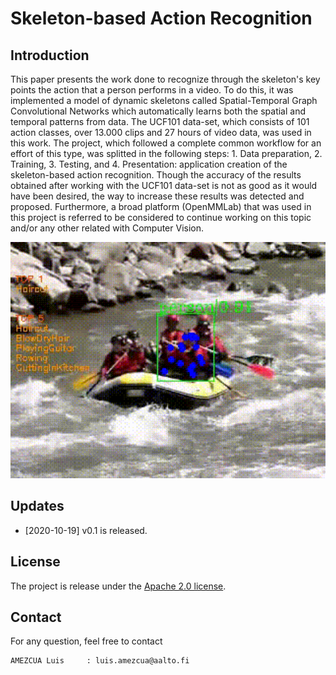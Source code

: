 # Skeleton-based Action Recognition

## Introduction

This paper presents the work done to recognize through the skeleton's key points the action that a person performs in a video. To do this, it was implemented a model of dynamic skeletons called Spatial-Temporal Graph Convolutional Networks which automatically learns both the spatial and temporal patterns from data. The UCF101 data-set, which consists of 101 action classes, over 13.000 clips and 27 hours of video data, was used in this work. The project, which followed a complete common workflow for an effort of this type, was splitted in the following steps: 1. Data preparation, 2. Training, 3. Testing, and 4. Presentation: application creation of the skeleton-based action recognition. Though the accuracy of the results obtained after working with the UCF101 data-set is not as good as it would have been desired, the way to increase these results was detected and proposed. Furthermore, a broad platform (OpenMMLab) that was used in this project is referred to be considered to continue working on this topic and/or any other related with Computer Vision.

<p align="center">
    <img src="demo/recognition/v_Rafting_g06_c04.gif", width="700">
</p>

## Updates
- [2020-10-19] v0.1 is released.

## License
The project is release under the [Apache 2.0 license](./LICENSE).

## Contact
For any question, feel free to contact
```
AMEZCUA Luis     : luis.amezcua@aalto.fi
```

